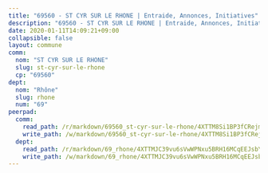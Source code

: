 ```yaml
---
title: "69560 - ST CYR SUR LE RHONE | Entraide, Annonces, Initiatives"
description: "69560 - ST CYR SUR LE RHONE | Entraide, Annonces, Initiatives"
date: 2020-01-11T14:09:21+09:00
collapsible: false
layout: commune
comm:
  nom: "ST CYR SUR LE RHONE"
  slug: st-cyr-sur-le-rhone
  cp: "69560"
dept:
  nom: "Rhône"
  slug: rhone
  num: "69"
peerpad:
  comm:
    read_path: /r/markdown/69560_st-cyr-sur-le-rhone/4XTTM8Si1BP3fCRejmbwq6bKwHWZ8sKFUuhhABd2jUNUaW41T
    write_path: /w/markdown/69560_st-cyr-sur-le-rhone/4XTTM8Si1BP3fCRejmbwq6bKwHWZ8sKFUuhhABd2jUNUaW41T-K3TgUovcmNfF6i7mouraNdttxwo9GngeXwJyjkUNHRhpdD5NQGPCZ9Mrs2p46ybBbzpj5rcCxKptgNCqxA7h1a99HKWwmEeE4BcZgfZRWufgpBa3GpoCTMnMAuHKxHrL4c1FZeVK
  dept:
    read_path: /r/markdown/69_rhone/4XTTMJC39vu6sVwWPNxu5BRH16MCqEEJsbYu4RNyAxnNmNtVW
    write_path: /w/markdown/69_rhone/4XTTMJC39vu6sVwWPNxu5BRH16MCqEEJsbYu4RNyAxnNmNtVW-K3TgUzVUEXrXvc8NoaD9JfiBpc5MBFP7KZFqLEsm11xqJDEwSVMy7UACp2eYMzek3K6y2WLoyzq5xdKMZeizKNpfHbUBgJcoYSqfidBaPx8RcTCPmdCXhdgeLZLEYHVco5fHD6Pz
---
```


